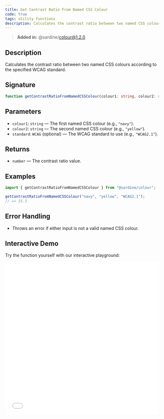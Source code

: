 ```yaml
---
title: Get Contrast Ratio From Named CSS Colour
code: true
tags: utility functions
description: Calculates the contrast ratio between two named CSS colours using the specified WCAG standard.
---
```


> **Added in:** @sardine/colour@1.2.0

## Description

Calculates the contrast ratio between two named CSS colours according to the specified WCAG standard.

## Signature

```typescript
function getContrastRatioFromNamedCSSColour(colour1: string, colour2: string, standard?: WCAG): number
```

## Parameters
- `colour1`: `string` — The first named CSS colour (e.g., `"navy"`).
- `colour2`: `string` — The second named CSS colour (e.g., `"yellow"`).
- `standard`: `WCAG` (optional) — The WCAG standard to use (e.g., `"WCAG2.1"`).

## Returns
- `number` — The contrast ratio value.

## Examples

```typescript
import { getContrastRatioFromNamedCSSColour } from "@sardine/colour";

getContrastRatioFromNamedCSSColour("navy", "yellow", "WCAG2.1");
// => 15.3
```

## Error Handling

- Throws an error if either input is not a valid named CSS colour.

## Interactive Demo
Try the function yourself with our interactive playground:

<iframe
  src="/playground/getContrastRatioFromNamedCSSColour.html"
  title="getContrastRatioFromNamedCSSColour"
  width="100%"
  height="500px"
  style="border:0; overflow:hidden;"
  sandbox="allow-scripts allow-same-origin"
></iframe>
